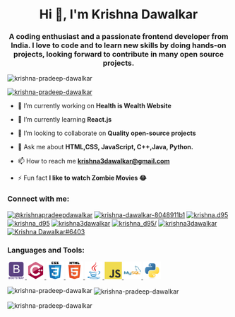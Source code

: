 <h1 align="center">Hi 👋, I'm Krishna Dawalkar</h1>
<h3 align="center">A coding enthusiast and a passionate frontend developer from India. I love to code and to learn new skills by doing hands-on projects, looking forward to contribute in many open source projects.</h3>

<p align="left"> <img src="https://komarev.com/ghpvc/?username=krishna-pradeep-dawalkar&label=Profile%20views&color=0e75b6&style=flat" alt="krishna-pradeep-dawalkar" /> </p>

<p align="left"> <a href="https://github.com/ryo-ma/github-profile-trophy"><img src="https://github-profile-trophy.vercel.app/?username=krishna-pradeep-dawalkar" alt="krishna-pradeep-dawalkar" /></a> </p>

- 🔭 I’m currently working on **Health is Wealth Website**

- 🌱 I’m currently learning **React.js**

- 👯 I’m looking to collaborate on **Quality open-source projects**

- 💬 Ask me about **HTML,CSS, JavaScript, C++,Java, Python.**

- 📫 How to reach me **krishna3dawalkar@gmail.com**

- ⚡ Fun fact **I like to watch Zombie Movies 😂**

<h3 align="left">Connect with me:</h3>
<p align="left">
<a href="https://dev.to/@krishnapradeepdawalkar" target="blank"><img align="center" src="https://cdn.jsdelivr.net/npm/simple-icons@3.0.1/icons/dev-dot-to.svg" alt="@krishnapradeepdawalkar" height="30" width="40" /></a>
<a href="https://linkedin.com/in/krishna-dawalkar-8048911b1" target="blank"><img align="center" src="https://raw.githubusercontent.com/rahuldkjain/github-profile-readme-generator/master/src/images/icons/Social/linked-in-alt.svg" alt="krishna-dawalkar-8048911b1" height="30" width="40" /></a>
<a href="https://instagram.com/krishna.d95" target="blank"><img align="center" src="https://raw.githubusercontent.com/rahuldkjain/github-profile-readme-generator/master/src/images/icons/Social/instagram.svg" alt="krishna.d95" height="30" width="40" /></a>
<a href="https://www.codechef.com/users/krishna_d95" target="blank"><img align="center" src="https://cdn.jsdelivr.net/npm/simple-icons@3.1.0/icons/codechef.svg" alt="krishna_d95" height="30" width="40" /></a>
<a href="https://www.hackerrank.com/krishna3dawalkar" target="blank"><img align="center" src="https://raw.githubusercontent.com/rahuldkjain/github-profile-readme-generator/master/src/images/icons/Social/hackerrank.svg" alt="krishna3dawalkar" height="30" width="40" /></a>
<a href="https://www.leetcode.com/krishna_d95/" target="blank"><img align="center" src="https://raw.githubusercontent.com/rahuldkjain/github-profile-readme-generator/master/src/images/icons/Social/leet-code.svg" alt="krishna_d95/" height="30" width="40" /></a>
<a href="https://auth.geeksforgeeks.org/user/krishna3dawalkar" target="blank"><img align="center" src="https://raw.githubusercontent.com/rahuldkjain/github-profile-readme-generator/master/src/images/icons/Social/geeks-for-geeks.svg" alt="krishna3dawalkar" height="30" width="40" /></a>
<a href="https://discord.gg/Krishna Dawalkar#6403" target="blank"><img align="center" src="https://raw.githubusercontent.com/rahuldkjain/github-profile-readme-generator/master/src/images/icons/Social/discord.svg" alt="Krishna Dawalkar#6403" height="30" width="40" /></a>
</p>

<h3 align="left">Languages and Tools:</h3>
<p align="left"> <a href="https://getbootstrap.com" target="_blank"> <img src="https://raw.githubusercontent.com/devicons/devicon/master/icons/bootstrap/bootstrap-plain-wordmark.svg" alt="bootstrap" width="40" height="40"/> </a> <a href="https://www.w3schools.com/cpp/" target="_blank"> <img src="https://raw.githubusercontent.com/devicons/devicon/master/icons/cplusplus/cplusplus-original.svg" alt="cplusplus" width="40" height="40"/> </a> <a href="https://www.w3schools.com/css/" target="_blank"> <img src="https://raw.githubusercontent.com/devicons/devicon/master/icons/css3/css3-original-wordmark.svg" alt="css3" width="40" height="40"/> </a> <a href="https://www.w3.org/html/" target="_blank"> <img src="https://raw.githubusercontent.com/devicons/devicon/master/icons/html5/html5-original-wordmark.svg" alt="html5" width="40" height="40"/> </a> <a href="https://www.java.com" target="_blank"> <img src="https://raw.githubusercontent.com/devicons/devicon/master/icons/java/java-original.svg" alt="java" width="40" height="40"/> </a> <a href="https://developer.mozilla.org/en-US/docs/Web/JavaScript" target="_blank"> <img src="https://raw.githubusercontent.com/devicons/devicon/master/icons/javascript/javascript-original.svg" alt="javascript" width="40" height="40"/> </a> <a href="https://www.mysql.com/" target="_blank"> <img src="https://raw.githubusercontent.com/devicons/devicon/master/icons/mysql/mysql-original-wordmark.svg" alt="mysql" width="40" height="40"/> </a> <a href="https://www.python.org" target="_blank"> <img src="https://raw.githubusercontent.com/devicons/devicon/master/icons/python/python-original.svg" alt="python" width="40" height="40"/> </a> </p>

<p><img align="left" src="https://github-readme-stats.vercel.app/api/top-langs?username=krishna-pradeep-dawalkar&show_icons=true&locale=en&layout=compact" alt="krishna-pradeep-dawalkar" /></p>

<p>&nbsp;<img align="center" src="https://github-readme-stats.vercel.app/api?username=krishna-pradeep-dawalkar&show_icons=true&locale=en" alt="krishna-pradeep-dawalkar" /></p>

<p><img align="center" src="https://github-readme-streak-stats.herokuapp.com/?user=krishna-pradeep-dawalkar&" alt="krishna-pradeep-dawalkar" /></p>
